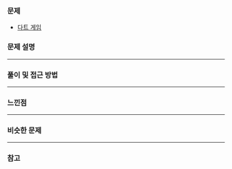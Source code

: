 ### 문제

- [다트 게임](https://programmers.co.kr/learn/courses/30/lessons/17682)

### 문제 설명

---

### 풀이 및 접근 방법

---

### 느낀점


---

### 비슷한 문제

---

### 참고
